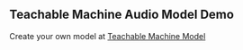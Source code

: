 ## Teachable Machine Audio Model Demo

Create your own model at [Teachable Machine Model](https://teachablemachine.withgoogle.com/train)
